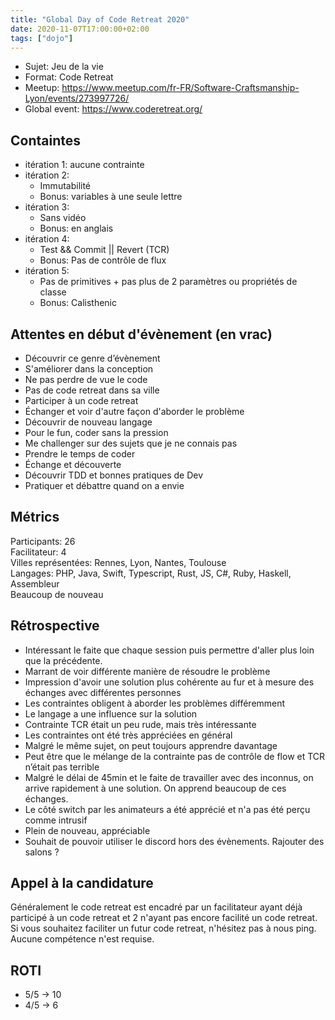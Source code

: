 ```yaml
---
title: "Global Day of Code Retreat 2020"
date: 2020-11-07T17:00:00+02:00
tags: ["dojo"]
---
```


- Sujet: Jeu de la vie
- Format: Code Retreat
- Meetup: https://www.meetup.com/fr-FR/Software-Craftsmanship-Lyon/events/273997726/
- Global event: https://www.coderetreat.org/


## Containtes

- itération 1: aucune contrainte
- itération 2: 
  - Immutabilité
  - Bonus: variables à une seule lettre
- itération 3: 
  - Sans vidéo
  - Bonus: en anglais
- itération 4: 
  - Test && Commit || Revert (TCR)
  - Bonus: Pas de contrôle de flux
- itération 5: 
  - Pas de primitives + pas plus de 2 paramètres ou propriétés de classe
  - Bonus: Calisthenic


## Attentes en début d'évènement (en vrac)

- Découvrir ce genre d’évènement
- S'améliorer dans la conception
- Ne pas perdre de vue le code
- Pas de code retreat dans sa ville
- Participer à un code retreat
- Échanger et voir d'autre façon d'aborder le problème
- Découvrir de nouveau langage
- Pour le fun, coder sans la pression 
- Me challenger sur des sujets que je ne connais pas
- Prendre le temps de coder
- Échange et découverte
- Découvrir TDD et bonnes pratiques de Dev
- Pratiquer et débattre quand on a envie


## Métrics

Participants: 26  
Facilitateur: 4  
Villes représentées: Rennes, Lyon, Nantes, Toulouse  
Langages: PHP, Java, Swift, Typescript, Rust, JS, C#, Ruby, Haskell, Assembleur  
Beaucoup de nouveau  


## Rétrospective

- Intéressant le faite que chaque session puis permettre d'aller plus loin que la précédente.
- Marrant de voir différente manière de résoudre le problème
- Impression d'avoir une solution plus cohérente au fur et à mesure des échanges avec différentes personnes
- Les contraintes obligent à aborder les problèmes différemment
- Le langage a une influence sur la solution
- Contrainte TCR était un peu rude, mais très intéressante
- Les contraintes ont été très appréciées en général
- Malgré le même sujet, on peut toujours apprendre davantage
- Peut être que le mélange de la contrainte pas de contrôle de flow et TCR n’était pas terrible
- Malgré le délai de 45min et le faite de travailler avec des inconnus, on arrive rapidement à une solution. On apprend beaucoup de ces échanges.
- Le côté switch par les animateurs a été apprécié et n'a pas été perçu comme intrusif
- Plein de nouveau, appréciable
- Souhait de pouvoir utiliser le discord hors des évènements. Rajouter des salons ?


## Appel à la candidature

Généralement le code retreat est encadré par un facilitateur ayant déjà participé à un code retreat et 2 n'ayant pas encore facilité un code retreat.  
Si vous souhaitez faciliter un futur code retreat, n'hésitez pas à nous ping.  
Aucune compétence n'est requise.  


## ROTI

- 5/5 -> 10  
- 4/5 -> 6  
